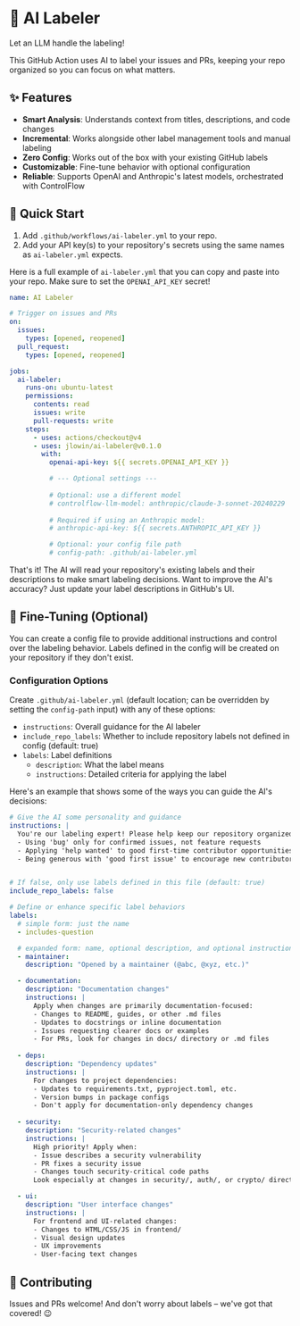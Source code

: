 # 🤖 AI Labeler

Let an LLM handle the labeling! 

This GitHub Action uses AI to label your issues and PRs, keeping your repo organized so you can focus on what matters.



## ✨ Features

- **Smart Analysis**: Understands context from titles, descriptions, and code changes
- **Incremental**: Works alongside other label management tools and manual labeling
- **Zero Config**: Works out of the box with your existing GitHub labels
- **Customizable**: Fine-tune behavior with optional configuration
- **Reliable**: Supports OpenAI and Anthropic's latest models, orchestrated with ControlFlow

## 🚀 Quick Start

1. Add `.github/workflows/ai-labeler.yml` to your repo.
2. Add your API key(s) to your repository's secrets using the same names as `ai-labeler.yml` expects.

Here is a full example of `ai-labeler.yml` that you can copy and paste into your repo. Make sure to set the `OPENAI_API_KEY` secret!


```yaml
name: AI Labeler

# Trigger on issues and PRs
on:
  issues:
    types: [opened, reopened]
  pull_request:
    types: [opened, reopened]

jobs:
  ai-labeler:
    runs-on: ubuntu-latest
    permissions:
      contents: read
      issues: write
      pull-requests: write
    steps:
      - uses: actions/checkout@v4
      - uses: jlowin/ai-labeler@v0.1.0
        with:
          openai-api-key: ${{ secrets.OPENAI_API_KEY }}

          # --- Optional settings ---
          
          # Optional: use a different model
          # controlflow-llm-model: anthropic/claude-3-sonnet-20240229
          
          # Required if using an Anthropic model:
          # anthropic-api-key: ${{ secrets.ANTHROPIC_API_KEY }}

          # Optional: your config file path
          # config-path: .github/ai-labeler.yml
```


That's it! The AI will read your repository's existing labels and their descriptions to make smart labeling decisions. Want to improve the AI's accuracy? Just update your label descriptions in GitHub's UI.

## 🎯 Fine-Tuning (Optional)

You can create a config file to provide additional instructions and control over the labeling behavior. Labels defined in the config will be created on your repository if they don't exist.

### Configuration Options

Create `.github/ai-labeler.yml` (default location; can be overridden by setting the `config-path` input) with any of these options:

- `instructions`: Overall guidance for the AI labeler
- `include_repo_labels`: Whether to include repository labels not defined in config (default: true)
- `labels`: Label definitions
  - `description`: What the label means
  - `instructions`: Detailed criteria for applying the label

Here's an example that shows some of the ways you can guide the AI's decisions:

```yaml
# Give the AI some personality and guidance
instructions: |
  You're our labeling expert! Please help keep our repository organized by:
  - Using 'bug' only for confirmed issues, not feature requests
  - Applying 'help wanted' to good first-time contributor opportunities
  - Being generous with 'good first issue' to encourage new contributors


# If false, only use labels defined in this file (default: true)
include_repo_labels: false

# Define or enhance specific label behaviors
labels:
  # simple form: just the name
  - includes-question

  # expanded form: name, optional description, and optional instructions
  - maintainer:
    description: "Opened by a maintainer (@abc, @xyz, etc.)"

  - documentation:
    description: "Documentation changes"
    instructions: |
      Apply when changes are primarily documentation-focused:
      - Changes to README, guides, or other .md files
      - Updates to docstrings or inline documentation
      - Issues requesting clearer docs or examples
      - For PRs, look for changes in docs/ directory or .md files
        
  - deps:
    description: "Dependency updates"
    instructions: |
      For changes to project dependencies:
      - Updates to requirements.txt, pyproject.toml, etc.
      - Version bumps in package configs
      - Don't apply for documentation-only dependency changes
      
  - security:
    description: "Security-related changes"
    instructions: |
      High priority! Apply when:
      - Issue describes a security vulnerability
      - PR fixes a security issue
      - Changes touch security-critical code paths
      Look especially at changes in security/, auth/, or crypto/ directories

  - ui:
    description: "User interface changes"
    instructions: |
      For frontend and UI-related changes:
      - Changes to HTML/CSS/JS in frontend/
      - Visual design updates
      - UX improvements
      - User-facing text changes
```

## 🤝 Contributing

Issues and PRs welcome! And don't worry about labels – we've got that covered! 😉
